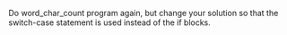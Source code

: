 Do word_char_count program again, but change your solution so that the switch-case statement is used instead of the if blocks.